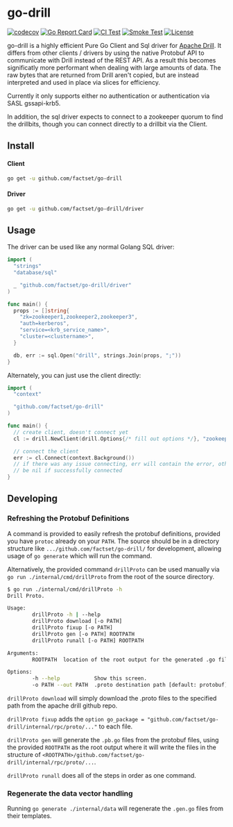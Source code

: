 # go-drill

[![codecov](https://codecov.io/gh/factset/go-drill/branch/master/graph/badge.svg)](https://codecov.io/gh/factset/go-drill)
[![Go Report Card](https://goreportcard.com/badge/github.com/factset/go-drill)](https://goreportcard.com/report/github.com/factset/go-drill)
[![CI Test](https://github.com/factset/go-drill/workflows/Go/badge.svg)](https://github.com/factset/go-drill/actions)
[![Smoke Test](https://github.com/factset/go-drill/workflows/SmokeTest/badge.svg)](https://github.com/factset/go-drill/actions)
[![License](https://img.shields.io/badge/license-Apache--2.0-blue.svg)](http://www.apache.org/licenses/LICENSE-2.0)

go-drill is a highly efficient Pure Go Client and Sql driver for [Apache Drill](https://drill.apache.org). It differs from other clients / drivers by using the
native Protobuf API to communicate with Drill instead of the REST API. As a result
this becomes significatly more performant when dealing with large amounts of data.
The raw bytes that are returned from Drill aren't copied, but are instead
interpreted and used in place via slices for efficiency.

Currently it only supports either no authentication or authentication via SASL
gssapi-krb5.

In addition, the sql driver expects to connect to a zookeeper quorum to find the
drillbits, though you can connect directly to a drillbit via the Client.

## Install

#### Client

```bash
go get -u github.com/factset/go-drill
```

#### Driver

```bash
go get -u github.com/factset/go-drill/driver
```

## Usage

The driver can be used like any normal Golang SQL driver:

```go
import (
  "strings"
  "database/sql"

  _ "github.com/factset/go-drill/driver"
)

func main() {
  props := []string{
    "zk=zookeeper1,zookeeper2,zookeeper3",
    "auth=kerberos",
    "service=<krb_service_name>",
    "cluster=<clustername>",
  }

  db, err := sql.Open("drill", strings.Join(props, ";"))
}
```

Alternately, you can just use the client directly:

```go
import (
  "context"

  "github.com/factset/go-drill"
)

func main() {
  // create client, doesn't connect yet
  cl := drill.NewClient(drill.Options{/* fill out options */}, "zookeeper1", "zookeeper2", "zookeeper3")

  // connect the client
  err := cl.Connect(context.Background())
  // if there was any issue connecting, err will contain the error, otherwise will
  // be nil if successfully connected
}
```

## Developing

### Refreshing the Protobuf Definitions

A command is provided to easily refresh the protobuf definitions, provided you have
`protoc` already on your `PATH`. The source should be in a directory structure like
`.../github.com/factset/go-drill/` for development, allowing usage of `go generate`
which will run the command.

Alternatively, the provided command `drillProto` can be used manually via
`go run ./internal/cmd/drillProto` from the root of the source directory.

```bash
$ go run ./internal/cmd/drillProto -h
Drill Proto.

Usage:
        drillProto -h | --help
        drillProto download [-o PATH]
        drillProto fixup [-o PATH]
        drillProto gen [-o PATH] ROOTPATH
        drillProto runall [-o PATH] ROOTPATH

Arguments:
        ROOTPATH  location of the root output for the generated .go files

Options:
        -h --help           Show this screen.
        -o PATH --out PATH  .proto destination path [default: protobuf]
```

`drillProto download` will simply download the .proto files to the specified path
from the apache drill github repo.

`drillProto fixup` adds the `option go_package = "github.com/factset/go-drill/internal/rpc/proto/..."` to each file.

`drillProto gen` will generate the `.pb.go` files from the protobuf files, using the
provided `ROOTPATH` as the root output where it will write the files in the structure
of `<ROOTPATH>/github.com/factset/go-drill/internal/rpc/proto/...`.

`drillProto runall` does all of the steps in order as one command.

### Regenerate the data vector handling

Running `go generate ./internal/data` will regenerate the `.gen.go` files from their
templates.
